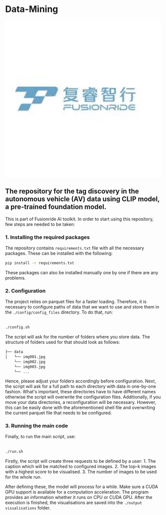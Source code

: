 # Data-Mining

<p align="center">
    <img src="./imgs/fusionride - logo.jpeg" width="600px">
</p>


## The repository for the tag discovery in the autonomous vehicle (AV) data using CLIP model, a pre-trained foundation model. 

This is part of Fusionride AI toolkit. In order to start using this repository, few steps are needed to be taken:


### 1. Installing the required packages

The repository contains ```requirements.txt``` file with all the necessary packages. These can be installed with the following:

```bash
pip install -r requirements.txt 

```

These packages can also be installed manually one by one if there are any problems.


### 2. Configuration

The project relies on parquet files for a faster loading. Therefore, it is necessary to configure paths of data that we want to use and store them in the ```./config/config_files``` directory.
To do that, run: 

```bash

./config.sh

```
The script will ask for the number of folders where you store data. The structure of folders used for that should look as follows:

```
├── data
│   └── img001.jpg
    └── img002.jpg
    └── img003.jpg
    └── ...

```

Hence, please adjust your folders accordingly before configuration. Next, the script will ask for a full path to each directory with data in one-by-one fashion. What's important, these directories have to have different names otherwise the script will overwrite the configuration files. Additionally, if you move your data directories, a reconfiguration will be necessary. However, this can be easily done with the aforementioned shell file and overwriting the current parquet file that needs to be configured.


### 3. Running the main code

Finally, to run the main script, use:

```bash

./run.sh

```

Firstly, the script will create three requests to be defined by a user:
    1. The caption which will be matched to configured images.
    2. The top-k images with a highest score to be visualised.
    3. The number of images to be used for the whole run.

After defining these, the model will process for a while. Make sure a CUDA GPU support is available for a computation acceleration. The program provides an information whether it runs on CPU or CUDA GPU. After the execution is finished, the visualisations are saved into the ```./output visualisations``` folder. 



